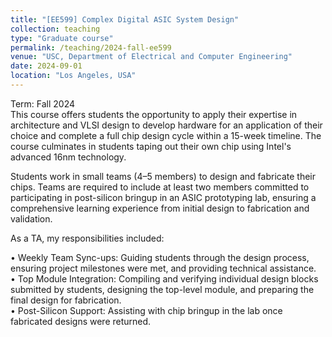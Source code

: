 ```yaml
---
title: "[EE599] Complex Digital ASIC System Design"
collection: teaching
type: "Graduate course"
permalink: /teaching/2024-fall-ee599
venue: "USC, Department of Electrical and Computer Engineering"
date: 2024-09-01
location: "Los Angeles, USA"
---
```

Term: Fall 2024  
This course offers students the opportunity to apply their expertise in architecture and VLSI design to develop hardware for an application of their choice and complete a full chip design cycle within a 15-week timeline. The course culminates in students taping out their own chip using Intel's advanced 16nm technology.

Students work in small teams (4–5 members) to design and fabricate their chips. Teams are required to include at least two members committed to participating in post-silicon bringup in an ASIC prototyping lab, ensuring a comprehensive learning experience from initial design to fabrication and validation.

As a TA, my responsibilities included:

• Weekly Team Sync-ups: Guiding students through the design process, ensuring project milestones were met, and providing technical assistance.  
• Top Module Integration: Compiling and verifying individual design blocks submitted by students, designing the top-level module, and preparing the final design for fabrication.  
• Post-Silicon Support: Assisting with chip bringup in the lab once fabricated designs were returned.  
